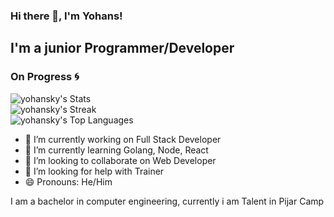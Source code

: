 ### Hi there 👋, I'm Yohans!

## I'm a junior Programmer/Developer

### On Progress 🌀

![yohansky's Stats](https://github-readme-stats.vercel.app/api?username=yohansky&theme=vue-dark&show_icons=true&hide_border=true&count_private=true)
<br>
![yohansky's Streak](https://github-readme-streak-stats.herokuapp.com/?user=yohansky&theme=vue-dark&hide_border=true)
<br>
![yohansky's Top Languages](https://github-readme-stats.vercel.app/api/top-langs/?username=yohansky&theme=vue-dark&show_icons=true&hide_border=true&layout=compact)
<br>


- 🔭 I’m currently working on Full Stack Developer
- 🌱 I’m currently learning Golang, Node, React
- 👯 I’m looking to collaborate on Web Developer
- 🤔 I’m looking for help with Trainer
- 😄 Pronouns: He/Him

I am a bachelor in computer engineering, currently i am Talent in Pijar Camp

